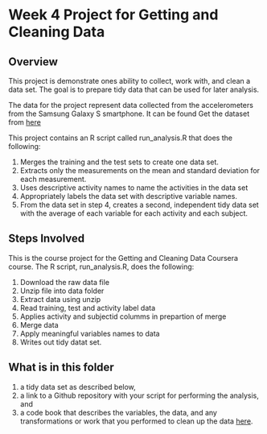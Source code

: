 **Week 4 Project for Getting and Cleaning Data**
=================================================

**Overview**
-------------
This project is demonstrate ones ability to collect, work with, and clean a data set. The goal is to prepare tidy data that can be used for later analysis. 

The data for the project represent data collected from the accelerometers from the Samsung Galaxy S smartphone. It can be found Get the dataset from [here](https://d396qusza40orc.cloudfront.net/getdata%2Fprojectfiles%2FUCI%20HAR%20Dataset.zip)

This project contains an R script called run_analysis.R that does the following: 

1) Merges the training and the test sets to create one data set.
2) Extracts only the measurements on the mean and standard deviation for each measurement.
3) Uses descriptive activity names to name the activities in the data set
4) Appropriately labels the data set with descriptive variable names.
5) From the data set in step 4, creates a second, independent tidy data set with the average of each variable for each activity and each subject.

**Steps Involved**
--------------------
This is the course project for the Getting and Cleaning Data Coursera course. The R script, run_analysis.R, does the following:

1) Download the raw data file
2) Unzip file into data folder
3) Extract data using unzip
4) Read training, test and activity label data
5) Applies activity and subjectid columms in prepartion of merge
6) Merge data
7) Apply meaningful variables names to data
8) Writes out tidy datat set.

**What is in this folder**
---------------------------

1) a tidy data set as described below, 
2) a link to a Github repository with your script for performing the analysis, and 
3) a code book that describes the variables, the data, and any transformations or work that you performed to clean up the data [here](https://github.com/gstenson/Week4/blob/master/CodeBook.md). 

